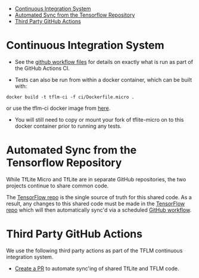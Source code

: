 <!--ts-->
   * [Continuous Integration System](#continuous-integration-system)
   * [Automated Sync from the Tensorflow Repository](#automated-sync-from-the-tensorflow-repository)
   * [Third Party GitHub Actions](#third-party-github-actions)

<!-- Added by: advaitjain, at: Wed Oct 27 03:31:51 PM PDT 2021 -->

<!--te-->

[TensorFlow repo]: https://github.com/tensorflow/tensorflow

# Continuous Integration System
  * See the [github workflow files](../.github/workflows/ci.yml) for details on
    exactly what is run as part of the GitHub Actions CI.

  * Tests can also be run from within a docker container, which can be built with:
   ```
   docker build -t tflm-ci -f ci/Dockerfile.micro .
   ```

   or use the tflm-ci docker image from [here](https://github.com/users/TFLM-bot/packages/container/package/tflm-ci).

  * You will still need to copy or mount your fork of tflite-micro on to this
    docker container prior to running any tests.

# Automated Sync from the Tensorflow Repository

While TfLite Micro and TfLite are in separate GitHub repositories, the two
projects continue to share common code.

The [TensorFlow repo][] is the single source of truth for this
shared code. As a result, any changes to this shared code must be made in the
[TensorFlow repo][] which will then automatically sync'd via a scheduled
[GitHub workflow](../.github/workflows/sync.yml).


# Third Party GitHub Actions
We use the following third party actions as part of the TFLM continuous
integration system.

 * [Create a PR](https://github.com/peter-evans/create-pull-request) to automate
   sync'ing of shared TfLite and TFLM code.

